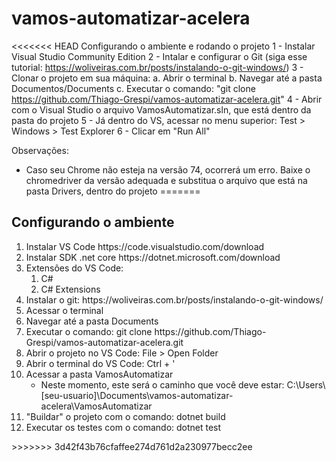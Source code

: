 # vamos-automatizar-acelera

<<<<<<< HEAD
Configurando o ambiente e rodando o projeto
1 - Instalar Visual Studio Community Edition
2 - Intalar e configurar o Git (siga esse tutorial: https://woliveiras.com.br/posts/instalando-o-git-windows/)
3 - Clonar o projeto em sua máquina:
  a. Abrir o terminal
  b. Navegar até a pasta Documentos/Documents
  c. Executar o comando: "git clone https://github.com/Thiago-Grespi/vamos-automatizar-acelera.git"
4 - Abrir com o Visual Studio o arquivo VamosAutomatizar.sln, que está dentro da pasta do projeto
5 - Já dentro do VS, acessar no menu superior: Test > Windows > Test Explorer
6 - Clicar em "Run All"

Observações: 
- Caso seu Chrome não esteja na versão 74, ocorrerá um erro. Baixe o chromedriver da versão adequada e substitua o arquivo que está na pasta Drivers, dentro do projeto
=======
<h2>Configurando o ambiente</h2>

<ol>
  <li>Instalar VS Code https://code.visualstudio.com/download</li>
  <li>Instalar SDK .net core https://dotnet.microsoft.com/download</li>
  <li>Extensões do VS Code:
    <ol>
      <li>C#</li>
      <li>C# Extensions</li>
    </ol>
  </li>
  <li>Instalar o git: https://woliveiras.com.br/posts/instalando-o-git-windows/</li>
  <li>Acessar o terminal</li>
  <li>Navegar até a pasta Documents</li>
  <li>Executar o comando: git clone https://github.com/Thiago-Grespi/vamos-automatizar-acelera.git</li>
  <li>Abrir o projeto no VS Code: File > Open Folder</li>
  <li>Abrir o terminal do VS Code: Ctrl + '</li>
  <li>Acessar a pasta VamosAutomatizar
    <ul>
      <li>Neste momento, este será o caminho que você deve estar: C:\Users\[seu-usuario]\Documents\vamos-automatizar-acelera\VamosAutomatizar</li>
    </ul>
  </li>
  <li>"Buildar" o projeto com o comando: dotnet build</li>
  <li>Executar os testes com o comando: dotnet test</li>
</ol>
>>>>>>> 3d42f43b76cfaffee274d761d2a230977becc2ee
